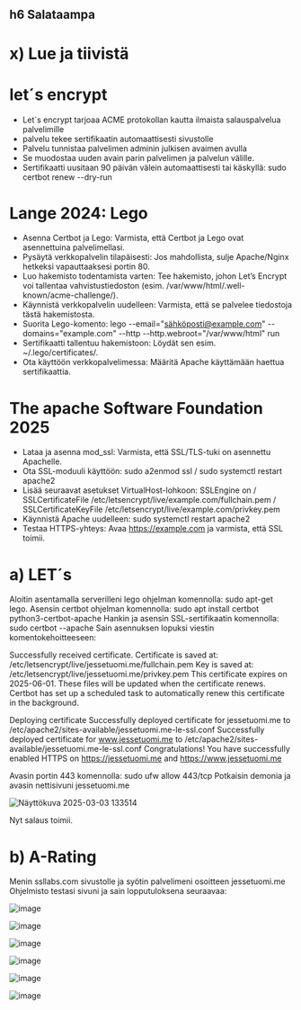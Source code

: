 ## h6 Salataampa

# x) Lue ja tiivistä

# let´s encrypt

- Let`s encrypt tarjoaa ACME protokollan kautta ilmaista salauspalvelua palvelimille
- palvelu tekee sertifikaatin automaattisesti sivustolle
- Palvelu tunnistaa palvelimen adminin julkisen avaimen avulla
- Se muodostaa uuden avain parin palvelimen ja palvelun välille.
- Sertifikaatti uusitaan 90 päivän välein automaattisesti tai käskyllä: sudo certbot renew --dry-run

# Lange 2024: Lego

- Asenna Certbot ja Lego: Varmista, että Certbot ja Lego ovat asennettuina palvelimellasi.
- Pysäytä verkkopalvelin tilapäisesti: Jos mahdollista, sulje Apache/Nginx hetkeksi vapauttaaksesi portin 80.
- Luo hakemisto todentamista varten: Tee hakemisto, johon Let’s Encrypt voi tallentaa vahvistustiedoston (esim. /var/www/html/.well-known/acme-challenge/).
- Käynnistä verkkopalvelin uudelleen: Varmista, että se palvelee tiedostoja tästä hakemistosta.
- Suorita Lego-komento: lego --email="sähköposti@example.com" --domains="example.com" --http --http.webroot="/var/www/html" run
- Sertifikaatti tallentuu hakemistoon: Löydät sen esim. ~/.lego/certificates/.
- Ota käyttöön verkkopalvelimessa: Määritä Apache käyttämään haettua sertifikaattia.

# The apache Software Foundation 2025

- Lataa ja asenna mod_ssl: Varmista, että SSL/TLS-tuki on asennettu Apachelle.
- Ota SSL-moduuli käyttöön: sudo a2enmod ssl / sudo systemctl restart apache2
- Lisää seuraavat asetukset VirtualHost-lohkoon: SSLEngine on / SSLCertificateFile /etc/letsencrypt/live/example.com/fullchain.pem / SSLCertificateKeyFile /etc/letsencrypt/live/example.com/privkey.pem
- Käynnistä Apache uudelleen: sudo systemctl restart apache2
- Testaa HTTPS-yhteys: Avaa https://example.com ja varmista, että SSL toimii.




# a) LET´s

Aloitin asentamalla serverilleni lego ohjelman komennolla: sudo apt-get lego. 
Asensin certbot ohjelman komennolla: sudo apt install certbot python3-certbot-apache
Hankin ja asensin SSL-sertifikaatin komennolla: sudo certbot --apache
Sain asennuksen lopuksi viestin komentokehoitteeseen: 

Successfully received certificate.
Certificate is saved at: /etc/letsencrypt/live/jessetuomi.me/fullchain.pem
Key is saved at:         /etc/letsencrypt/live/jessetuomi.me/privkey.pem
This certificate expires on 2025-06-01.
These files will be updated when the certificate renews.
Certbot has set up a scheduled task to automatically renew this certificate in the background.

Deploying certificate
Successfully deployed certificate for jessetuomi.me to /etc/apache2/sites-available/jessetuomi.me-le-ssl.conf
Successfully deployed certificate for www.jessetuomi.me to /etc/apache2/sites-available/jessetuomi.me-le-ssl.conf
Congratulations! You have successfully enabled HTTPS on https://jessetuomi.me and https://www.jessetuomi.me


Avasin portin 443 komennolla: sudo ufw allow 443/tcp
Potkaisin demonia ja avasin nettisivuni jessetuomi.me

![Näyttökuva 2025-03-03 133514](https://github.com/user-attachments/assets/68f96fe9-e0df-426c-b157-0b384e6d86cf)

Nyt salaus toimii.

# b) A-Rating

Menin ssllabs.com sivustolle ja syötin palvelimeni osoitteen jessetuomi.me
Ohjelmisto testasi sivuni ja sain lopputuloksena seuraavaa:

![image](https://github.com/user-attachments/assets/2122dbb4-9bf9-47b5-877a-60ec5bc9cc45)

![image](https://github.com/user-attachments/assets/742d9331-3ef9-4b1e-bfb8-f157ce7c98d6)

![image](https://github.com/user-attachments/assets/0a22c385-a2ad-40d9-938d-2f649f97346f)

![image](https://github.com/user-attachments/assets/f45bdd89-4fce-4ee4-bd7d-0fa5ff70546b)

![image](https://github.com/user-attachments/assets/b2388cd8-750e-41f5-b932-da98c8990f2d)

![image](https://github.com/user-attachments/assets/d6dbc29f-8c39-4ba0-98f1-5382993fa3aa)




